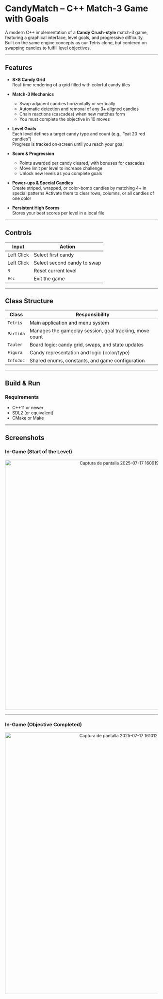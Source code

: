 # CandyMatch – C++ Match-3 Game with Goals

A modern C++ implementation of a **Candy Crush-style** match-3 game, featuring a graphical interface, level goals, and progressive difficulty.  
Built on the same engine concepts as our Tetris clone, but centered on swapping candies to fulfill level objectives.

---

## Features

- **8×8 Candy Grid**  
  Real-time rendering of a grid filled with colorful candy tiles

- **Match-3 Mechanics**  
  - Swap adjacent candies horizontally or vertically  
  - Automatic detection and removal of any 3+ aligned candies  
  - Chain reactions (cascades) when new matches form
  - You must complete the objective in 10 moves

- **Level Goals**  
  Each level defines a target candy type and count (e.g., “eat 20 red candies”)  
  Progress is tracked on-screen until you reach your goal

- **Score & Progression**  
  - Points awarded per candy cleared, with bonuses for cascades  
  - Move limit per level to increase challenge  
  - Unlock new levels as you complete goals

- **Power-ups & Special Candies**  
  Create striped, wrapped, or color-bomb candies by matching 4+ in special patterns
  Activate them to clear rows, columns, or all candies of one color

- **Persistent High Scores**  
  Stores your best scores per level in a local file

---

## Controls

<div align="center">

| Input          | Action                                |
|----------------|---------------------------------------|
| Left Click     | Select first candy                    |
| Left Click     | Select second candy to swap           |
| `R`            | Reset current level                   |
| `Esc`          | Exit the game                         |

</div>

---

## Class Structure

<div align="center">

| Class       | Responsibility                                         |
|-------------|--------------------------------------------------------|
| `Tetris`    | Main application and menu system                       |
| `Partida`   | Manages the gameplay session, goal tracking, move count |
| `Tauler`    | Board logic: candy grid, swaps, and state updates      |
| `Figura`    | Candy representation and logic (color/type)            |
| `InfoJoc`   | Shared enums, constants, and game configuration        |

</div>

---

## Build & Run

### Requirements

- C++11 or newer  
- SDL2 (or equivalent)  
- CMake or Make  

---

## Screenshots

### In-Game (Start of the Level)

<div align="center">
  <img width="737" height="821" alt="Captura de pantalla 2025-07-17 160919" src="https://github.com/user-attachments/assets/54159e97-f186-4424-ae09-1218b454573a" />
</div>

---

### In-Game (Objective Completed)

<div align="center">
  <img width="732" height="859" alt="Captura de pantalla 2025-07-17 161012" src="https://github.com/user-attachments/assets/2b33228a-b355-49ba-894d-e840750af31e" />
</div>








